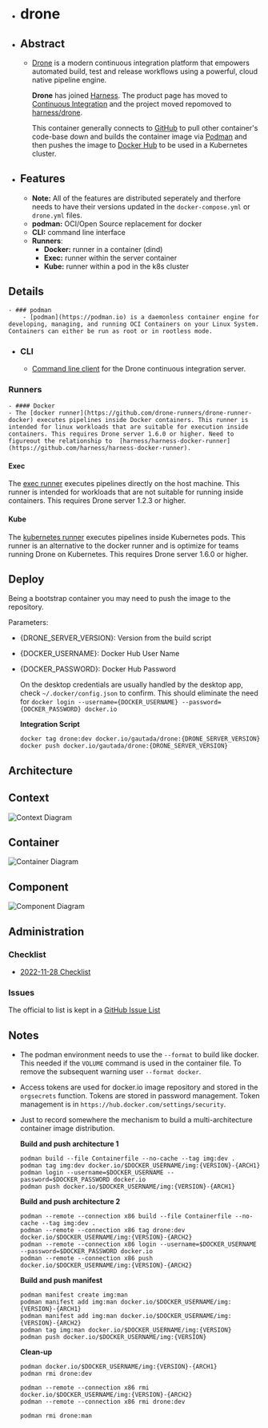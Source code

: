 - # drone

- ## Abstract
	- [Drone](https://drone.io) is a modern continuous integration platform that empowers automated build, test and release workflows using a powerful, cloud native pipeline engine.
	  
	  **Drone** has joined [Harness](https://harness.io). The product page has moved to [Continuous Integration](https://harness.io/products/continuous-integration) and the project moved repomoved to [harness/drone](https://github.com/harness/drone/).
	  
	  This container generally connects to [GitHub](https://github.com) to pull other container's code-base down and builds the container image via [Podman](https://podman.io) and then pushes the image to [Docker Hub](https//hub.docker.com) to be used in a Kubernetes cluster.
- ## Features
	- **Note:** All of the features are distributed seperately and therfore needs to have their versions updated in the `docker-compose.yml` or `drone.yml` files.
	- **podman:** OCI/Open Source replacement for docker
	- **CLI:** command line interface
	- **Runners**:
		- **Docker:** runner in a container (dind)
		- **Exec:** runner within the server container
		- **Kube:** runner within a pod in the k8s cluster
## Details
	- ### podman
		- [podman](https://podman.io) is a daemonless container engine for developing, managing, and running OCI Containers on your Linux System. Containers can either be run as root or in rootless mode.
- ### CLI
	- [Command line client](https://github.com/harness/drone-cli) for the Drone continuous integration server.
### Runners
	- #### Docker
	- The [docker runner](https://github.com/drone-runners/drone-runner-docker) executes pipelines inside Docker containers. This runner is intended for linux workloads that are suitable for execution inside containers. This requires Drone server 1.6.0 or higher. Need to figureout the relationship to  [harness/harness-docker-runner](https://github.com/harness/harness-docker-runner).
#### Exec

The [exec runner](https://github.com/drone-runners/drone-runner-exec) executes pipelines directly on the host machine. This runner is intended for workloads that are not suitable for running inside containers. This requires Drone server 1.2.3 or higher.
#### Kube

The [kubernetes runner](https://github.com/drone-runners/drone-runner-kube) executes pipelines inside Kubernetes pods. This runner is an alternative to the docker runner and is optimize for teams running Drone on Kubernetes. This requires Drone server 1.6.0 or higher.
## Deploy

Being a bootstrap container you may need to push the image to the repository.

Parameters:
- {DRONE_SERVER_VERSION}: Version from the build script
- {DOCKER_USERNAME}: Docker Hub User Name
- {DOCKER_PASSWORD}: Docker Hub Password
  
  On the desktop credentials are usually handled by the desktop app, check `~/.docker/config.json` to confirm.  This should eliminate the need for `docker login --username={DOCKER_USERNAME} --password={DOCKER_PASSWORD} docker.io`
  
  **Integration Script**
  ```
  docker tag drone:dev docker.io/gautada/drone:{DRONE_SERVER_VERSION}
  docker push docker.io/gautada/drone:{DRONE_SERVER_VERSION}
  ```
## Architecture
## Context

![Context Diagram](https://plantuml.com/plantuml/svg/dLHDZzem4BtpAxnHfGOfX0k7gggAkWHjKQ6Bbgvwg2faaY5OE7PaEwkDAF-zazZvOBUqKhamUZFlpSmRmmqJCIyI81zca_5i4kP5nZyERYxHxKmA0y_cBrdA1AYh-IoN0iGrVbGAch7uMXPoBikiem_U4ZSFHYFxmUYqARM1xDSSKofNJCFsV2iBaL1L-fGpgWF2wGvuG4vJK-Pm3iZKq1JXDvo9un0rrg2q5AVj_DcSNt2c2UXOuRT6RGElkRRz_t3TGhM5tKhrKYt-Kj50V13_dggMSEw_adQuamx3q18UW5F3fD07blSvbePPtyY0x9NC0bAtjxGVimbPSohCushvqpyOa-ltut5U8NYsaJO9PximPUPGx48cyRIZfdoC7XXcE13FNPP4ZAQAPcH48eLJUeE1zRUorxSY0V7kwi33Q2CB5GCkXGzdHGLDGI4NysG3wed5u0tx2ecCZu2-UL4TL0gjrRXYBZKpKfKeyISOjPoOdyiaetW8Rrq7bqAs1aNkPukUqAVreft6Jwhrga7gDHsTYK8McjmMZ2TkXWl8SZiHD0IezGFeTJkMCgPyl5RiYHeW_HegaghBdgM5gezF5c8lLLR7NH_ybIfvV8SFp5kviEhsfTY14c10zxR4uvfAekbBZbrLxdALaKjQRgFsfFKcYE8pspwqQ6FIDyLIN4KZhose5h-QTudUtFRlfAc8cehsZeyQEdg3jiy5OQ2sOh3vVFzzkvpVpRz6_l0t)
## Container

![Container Diagram](https://plantuml.com/plantuml/png/dLDRRzem57xFhpYD9WqaBYyyJTDG6z2An5e4g_emJSWa9ZcgOrksqnOn_lkE7I1GraqQBpcSx-9piQzGfgBAE7nE1lraqDDLARv4L-VPPQAauw_kBoX3oSsxUAcLvF8z_MWZMOdfUoZNGctAHXvzX7qz57Nh7qNRnSOwNluQ4sIqGSkNknjLoOoPJOi9PBO3WgsuwC1sw3QQxpemT2odz0U1ygbD7ZDkh9BRvVZLxTveXXctgQ6l9M_7BxNryV-ZtJSKHjYq59ewvjywEfuMyjzL1Olzz2-iz_czTQ_NgmLpBfX39Ms1-bHJomXjETM1jL5b1yBnjUn7Ce2POD8zV9l-R1NEQVkftzS-GslhMfS9NFLoT4Mrwg6YrNOFz3xDmA4J7E9Zmp12bXjMGXT6XkgCe-Y8BOzxpJpKWJXGmhHGLggoS5EXoE8sRAEJHcrQyAmId0OM9_Fxkr5CmUAGz7--5nnIyih0XdN2KHAtpvouUGusYn1uwRNM0jCmEMYotl1X0emS7OLCQwYri5O6aaaoEZSsbPJ1U1u2R_6ep1FnxrJ63uur2z02WvSQbWI3MeTJlEs-WNFtLA1lVJe91MSbIhJEX9fzPgfUGF1dBY13arArPmneaR0DwD_NcgNyt5ghh6Hq8-DP2BnTiylwRVZSVJ9fBZLSpoRU9VAtQZa_tSznm8SgwMKEFRTcXaR-n6ae1xIU3x76hpojd6VicglK4YhFKUQX-n25vM4QParlul1fdsWAHibRp0kuVcP8Jn85kis585hStZykf-EluxjHg_qR)
## Component

![Component Diagram](https://plantuml.com/plantuml/png/dPDhQzim58Q_-rUeOT04Sc7GJsEiUBPxWVX2d7IKCOBYgB6eR1b9PZLf_lkEvOlSb6wmV73CESzxTFIUumkQ9wpS4_JLkLeuL_EYpDWtw-9jTElmN94NzPSifZaH7-QpWkSa_qZlLZdEQF9HbXICLvcHMvUexGVUPiqFtevn9HN9NZr8YK9GIRQdxxpCzrXKOymebbF4y8wmAJfUgweWfocwLlW0uK-CviyJg14H8Nb-t7elwdIckTuJcGZubr1RaVVQvlZ_qRONqXQQA-bBzV7pYeeaQVxlhdI9rlrtfTjuMte-dpU25M5OKPxBb1P3JIE3x5ZnANeIF9iYVNmZ--bSeOZXN6tyvQzngbGXlomMHHs1iSsasZEwcn-eIilTd78OxQp35-21eeeHDEgxGYx51u4pD4EkWCZ8ilffEijDlFPMKy1P2QwBqGGTBTJd0zltuiXsF202d15Pu8GqZ85SBrg6ZxuNh84oIzPYXej25u28xxkCIJbXiBRlWwQJRb8zDd3O3pVDCLXXv8CSZj7CoUeU1du8bnlV-zpX3voL6T5y3HhEMTht_Xc678PfLiF06ZHwwB1wmobO1WQRmWQCr-7AllMWT1o395PSu0E1eb82UBAi7dLtzQPtWjgXj98qmGoref5UxC5Cwe81KR-vU4QsKZX9oTx0ODgGlXdIDnHM8qwnw3ZJSTF4dRtIXe6iuuORtlRgtgyy1_fzx52N2f900vN6JzObNB3URpqkWCmazCmaKXmbUiv4eAUwAQa_Uf3NiXxl9xEHH8jmaX3jO8rrMJqKFI-vq1VlW3fnDeYwK9jzcp7-s_eCZRMVwHdPcJG0MwxDlF4dAdUCohIf5z-5FxPBxzOBtF7a3m00)
## Administration
### Checklist
- [2022-11-28 Checklist](https://github.com/gautada/drone-container/issues/34)
### Issues

The official to list is kept in a [GitHub Issue List](https://github.com/gautada/drone-container/issues)
## Notes
- The podman environment needs to use the `--format` to build like docker.  This needed if the `VOLUME` command is used in the container file. To remove the subsequent warning user `--format docker`.
- Access tokens are used for docker.io image repository and stored in the `orgsecrets` function. Tokens are stored in password management. Token management is in `https://hub.docker.com/settings/security`.
- Just to record somewhere the mechanism to build a multi-architecture container image distribution.
  
  **Build and push architecture 1**
  ```
  podman build --file Containerfile --no-cache --tag img:dev .
  podman tag img:dev docker.io/$DOCKER_USERNAME/img:{VERSION}-{ARCH1}
  podman login --username=$DOCKER_USERNAME --password=$DOCKER_PASSWORD docker.io
  podman push docker.io/$DOCKER_USERNAME/img:{VERSION}-{ARCH1}
  ```
  
  **Build and push architecture 2**
  ```
  podman --remote --connection x86 build --file Containerfile --no-cache --tag img:dev .
  podman --remote --connection x86 tag drone:dev docker.io/$DOCKER_USERNAME/img:{VERSION}-{ARCH2}
  podman --remote --connection x86 login --username=$DOCKER_USERNAME --password=$DOCKER_PASSWORD docker.io
  podman --remote --connection x86 push docker.io/$DOCKER_USERNAME/img:{VERSION}-{ARCH2}
  ```
  
  **Build and push manifest**
  ```
  podman manifest create img:man
  podman manifest add img:man docker.io/$DOCKER_USERNAME/img:{VERSION}-{ARCH1}
  podman manifest add img:man docker.io/$DOCKER_USERNAME/img:{VERSION}-{ARCH2}
  podman tag img:man docker.io/$DOCKER_USERNAME/img:{VERSION}
  podman push docker.io/$DOCKER_USERNAME/img:{VERSION}
  ```
  
  **Clean-up**
  ```
  podman docker.io/$DOCKER_USERNAME/img:{VERSION}-{ARCH1}
  podman rmi drone:dev
  
  podman --remote --connection x86 rmi docker.io/$DOCKER_USERNAME/img:{VERSION}-{ARCH2}
  podman --remote --connection x86 rmi drone:dev
  
  podman rmi drone:man
  ```




